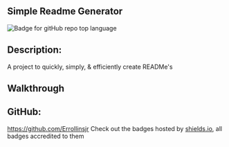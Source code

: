 ## Simple Readme Generator

![Badge for gitHub repo top language](https://img.shields.io/github/languages/top/Errollinsjr/Simple-Readme-Generator?style=flat&logo=appveyor)

## Description:

A project to quickly, simply, & efficiently create READMe's

## Walkthrough

## GitHub:

https://github.com/Errollinsjr
Check out the badges hosted by [shields.io](https://shields.io/), all badges accredited to them
